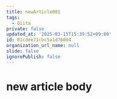 ```yaml
---
title: newArticle001
tags:
  - Qiita
private: false
updated_at: '2025-03-15T15:39:52+09:00'
id: 01cdee71cbc5a1d76004
organization_url_name: null
slide: false
ignorePublish: false
---
```

# new article body
